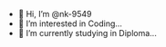 - 👋 Hi, I’m @nk-9549
- 👀 I’m interested in Coding...
- 🌱 I’m currently studying in Diploma...



<!---
nk-9549/nk-9549 is a ✨ special ✨ repository because its `README.md` (this file) appears on your GitHub profile.
You can click the Preview link to take a look at your changes.
--->
